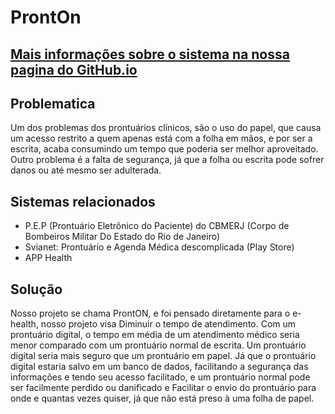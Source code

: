 # ProntOn

<h2><a href="https://cleiton366.github.io/ProntOn/" target="_blank">Mais informações sobre o sistema na nossa pagina do GitHub.io</a></h2>

<h2>Problematica</h2>
Um dos problemas dos prontuários clínicos, são o uso do papel, que causa um acesso restrito a quem apenas está com a folha em mãos, e por ser a escrita, acaba consumindo um tempo que poderia ser melhor aproveitado.
Outro problema é a falta de segurança, já que a folha ou escrita pode sofrer danos ou até mesmo ser adulterada.

<h2> Sistemas relacionados </h2>
<ul> 
<li>P.E.P (Prontuário Eletrônico do Paciente) do CBMERJ (Corpo de Bombeiros Militar Do Estado do Rio de Janeiro)</li>
<li>Svianet: Prontuário e Agenda Médica descomplicada (Play Store)</li>
<li> APP Health</li>
</ul>

<h2> Solução</h2>
Nosso projeto se chama ProntON, e foi pensado diretamente para o e-health, nosso projeto visa Diminuir o tempo de atendimento. Com um prontuário digital, o tempo em média de um atendimento médico seria menor comparado com um prontuário normal de escrita.
Um prontuário digital seria mais seguro que um prontuário em papel. Já que o prontuário digital estaria salvo em um banco de dados, facilitando a segurança das informações e tendo seu acesso facilitado, e um prontuário normal pode ser facilmente perdido ou danificado
e Facilitar o envio do prontuário para onde e quantas vezes quiser, já que não está preso à uma folha de papel.

